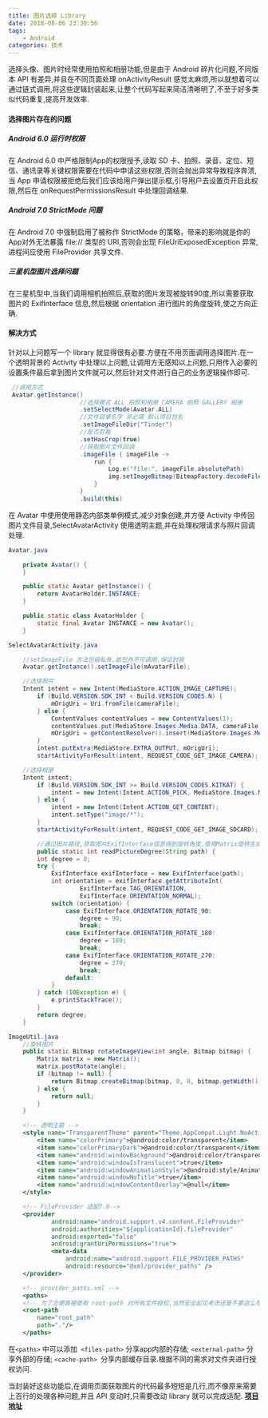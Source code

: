 ```yaml
---
title: 图片选择 Library
date: 2018-08-06 23:30:56
tags:
    - Android
categories: 技术
---
```


选择头像、图片时经常使用拍照和相册功能,但是由于 Android 碎片化问题,不同版本 API 有差异,并且在不同页面处理 onActivityResult 感觉太麻烦,所以就想着可以通过链式调用,将这些逻辑封装起来,让整个代码写起来简洁清晰明了,不至于好多类似代码重复,提高开发效率.

#### 选择图片存在的问题

##### Android 6.0 运行时权限

在 Android 6.0 中严格限制App的权限授予,读取 SD 卡、拍照、录音、定位、短信、通讯录等关键权限需要在代码中申请这些权限,否则会抛出异常导致程序奔溃,当 App 申请权限被拒绝后我们应该给用户弹出提示框,引导用户去设置页开启此权限,然后在 onRequestPermissionsResult 中处理回调结果.

##### Android 7.0 StrictMode 问题

在 Android 7.0 中强制启用了被称作 StrictMode 的策略，带来的影响就是你的App对外无法暴露 file:// 类型的 URI,否则会出现 FileUriExposedException 异常,进程间应使用 FileProvider 共享文件.

##### 三星机型图片选择问题

在三星机型中,当我们调用相机拍照后,获取的图片发现被旋转90度,所以需要获取图片的 ExifInterface 信息,然后根据 orientation 进行图片的角度旋转,使之方向正确.

#### 解决方式

针对以上问题写一个 library 就显得很有必要.方便在不用页面调用选择图片.在一个透明背景的 Activity 中处理以上问题,让调用方无感知以上问题,只用传入必要的设置条件最后拿到图片文件就可以,然后针对文件进行自己的业务逻辑操作即可.

<!-- more -->

```  java 
 //调用方式 
 Avatar.getInstance()
                    //选择模式 ALL 拍照和相册 CAMERA 拍照 GALLERY 相册
                    .setSelectMode(Avatar.ALL)
                    //文件目录名字 非必填 默认项目包名
                    .setImageFileDir("Tinder")
                    //是否剪裁
                    .setHasCrop(true)
                    //获取图片文件回调
                    .imageFile { imageFile ->
                        run {
                            Log.e("file:", imageFile.absolutePath)
                            img.setImageBitmap(BitmapFactory.decodeFile(imageFile.absolutePath))
                        }
                    }
                    .build(this)
```
在 Avatar 中使用使用静态内部类单例模式,减少对象创建,并方便 Activity 中传回图片文件目录,SelectAvatarActivity 使用透明主题,并在处理权限请求与照片回调处理.

``` java 
Avatar.java

    private Avatar() {
    }

    public static Avatar getInstance() {
        return AvatarHolder.INSTANCE;
    }

    public static class AvatarHolder {
        static final Avatar INSTANCE = new Avatar();
    }

SelectAvatarActivity.java

    //setImageFile 方法包级私有,故包外不可调用,保证封装
    Avatar.getInstance().setImageFile(mAvatarFile);

    //选择照片
    Intent intent = new Intent(MediaStore.ACTION_IMAGE_CAPTURE);
        if (Build.VERSION.SDK_INT < Build.VERSION_CODES.N) {
            mOrigUri = Uri.fromFile(cameraFile);
        } else {
            ContentValues contentValues = new ContentValues(1);
            contentValues.put(MediaStore.Images.Media.DATA, cameraFile.getAbsolutePath());
            mOrigUri = getContentResolver().insert(MediaStore.Images.Media.EXTERNAL_CONTENT_URI, contentValues);
        }
        intent.putExtra(MediaStore.EXTRA_OUTPUT, mOrigUri);
        startActivityForResult(intent, REQUEST_CODE_GET_IMAGE_CAMERA);

    //选择相册
    Intent intent;
        if (Build.VERSION.SDK_INT >= Build.VERSION_CODES.KITKAT) {
            intent = new Intent(Intent.ACTION_PICK, MediaStore.Images.Media.EXTERNAL_CONTENT_URI);
        } else {
            intent = new Intent(Intent.ACTION_GET_CONTENT);
            intent.setType("image/*");
        }
        startActivityForResult(intent, REQUEST_CODE_GET_IMAGE_SDCARD);

        //通过图片路径,获取图片ExifInterface信息得到旋转角度,使用Matrix旋转生成新的图片保存
        public static int readPictureDegree(String path) {
        int degree = 0;
        try {
            ExifInterface exifInterface = new ExifInterface(path);
            int orientation = exifInterface.getAttributeInt(
                    ExifInterface.TAG_ORIENTATION,
                    ExifInterface.ORIENTATION_NORMAL);
            switch (orientation) {
                case ExifInterface.ORIENTATION_ROTATE_90:
                    degree = 90;
                    break;
                case ExifInterface.ORIENTATION_ROTATE_180:
                    degree = 180;
                    break;
                case ExifInterface.ORIENTATION_ROTATE_270:
                    degree = 270;
                    break;
                default:
            }
        } catch (IOException e) {
            e.printStackTrace();
        }
        return degree;
    }

ImageUtil.java 
    //旋转图片
    public static Bitmap rotateImageView(int angle, Bitmap bitmap) {
        Matrix matrix = new Matrix();
        matrix.postRotate(angle);
        if (bitmap != null) {
            return Bitmap.createBitmap(bitmap, 0, 0, bitmap.getWidth(), bitmap.getHeight(), matrix, true);
        } else {
            return null;
        }
    }

```

``` xml
    <!-- 透明主题 -->
    <style name="TransparentTheme" parent="Theme.AppCompat.Light.NoActionBar">
        <item name="colorPrimary">@android:color/transparent</item>
        <item name="colorPrimaryDark">@android:color/transparent</item>
        <item name="android:windowBackground">@android:color/transparent</item>
        <item name="android:windowIsTranslucent">true</item>
        <item name="android:windowAnimationStyle">@android:style/Animation.Translucent</item>
        <item name="android:windowNoTitle">true</item>
        <item name="android:windowContentOverlay">@null</item>
    </style>

    <!-- FileProvider 适配7.0-->
    <provider
            android:name="android.support.v4.content.FileProvider"
            android:authorities="${applicationId}.fileProvider"
            android:exported="false"
            android:grantUriPermissions="true">
            <meta-data
                android:name="android.support.FILE_PROVIDER_PATHS"
                android:resource="@xml/provider_paths" />
    </provider>

    <!-- provider_paths.xml -->
    <paths>
    <!-- 为了方便直接使用 root-path 对所有文件授权,当然安全起见考虑还是不要这么写,使用external-path范围越小越好-->
    <root-path
        name="root_path"
        path="."/>
    </paths>
```
在```<paths>``` 中可以添加``` <files-path>``` 分享app内部的存储; ```<external-path>``` 分享外部的存储; ```<cache-path> ```分享内部缓存目录.根据不同的需求对文件夹进行授权访问.

当封装好这些功能后,在调用页面获取图片的代码最多短短是几行,而不像原来需要上百行的处理各种问题,并且 API 变动时,只需要改动 library 就可以完成适配.
**[项目地址](https://github.com/Thewhitelight/Tinder)**